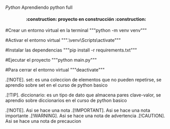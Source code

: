 <em align="center"> Python </em>
Aprendiendo python full
<h4 align="center">
:construction: proyecto en construcción :construction:
</h4>

#Crear un entorno virtual en la terminal
"""python -m venv venv"""

#Activar el entorno virtual
""".\venv\Scripts\activate"""

#Instalar las dependencias
"""pip install -r requirements.txt"""

#Ejecutar el proyecto
"""python main.py""" 

#Para cerrar el entorno virtual
"""deactivate"""

.[!NOTE].
set: es una coleccion de elementos que no pueden repetirse, se aprendio sobre set en el curso de python basico

.[!TIP].
diccionario: es un tipo de dato que almacena pares clave-valor, se aprendio sobre diccionarios en el curso de python basico

.[!NOTE].
Asi se hace una nota
.[!IMPORTANT].
Asi se hace una nota importante
.[!WARNING].
Asi se hace una nota de advertencia
.[!CAUTION].
Asi se hace una nota de precaucion